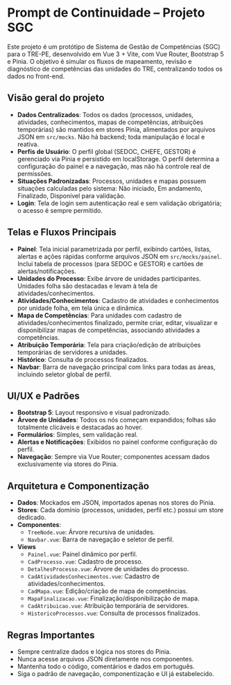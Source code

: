 # Prompt de Continuidade – Projeto SGC

Este projeto é um protótipo de Sistema de Gestão de Competências (SGC) para o TRE-PE, desenvolvido em Vue 3 + Vite, com
Vue Router, Bootstrap 5 e Pinia. O objetivo é simular os fluxos de mapeamento, revisão e diagnóstico de competências das unidades
do TRE, centralizando todos os dados no front-end.

## Visão geral do projeto

- **Dados Centralizados**: Todos os dados (processos, unidades, atividades, conhecimentos, mapas de competências,
  atribuições temporárias) são mantidos em stores Pinia, alimentados por arquivos JSON em `src/mocks`. Não há backend;
  toda manipulação é local e reativa.
- **Perfis de Usuário**: O perfil global (SEDOC, CHEFE, GESTOR) é gerenciado via Pinia e persistido em localStorage. O
  perfil determina a configuração do painel e a navegação, mas não há controle real de permissões.
- **Situações Padronizadas**: Processos, unidades e mapas possuem situações calculadas pelo sistema: Não iniciado, Em
  andamento, Finalizado, Disponível para validação.
- **Login**: Tela de login sem autenticação real e sem validação obrigatória; o acesso é sempre permitido.

## Telas e Fluxos Principais

- **Painel**: Tela inicial parametrizada por perfil, exibindo cartões, listas, alertas e ações rápidas conforme arquivos
  JSON em `src/mocks/painel`. Inclui tabela de processos (para SEDOC e GESTOR) e cartões de alertas/notificações.
- **Unidades do Processo**: Exibe árvore de unidades participantes. Unidades folha são destacadas e levam à tela de
  atividades/conhecimentos.
- **Atividades/Conhecimentos**: Cadastro de atividades e conhecimentos por unidade folha, em tela única e dinâmica.
- **Mapa de Competências**: Para unidades com cadastro de atividades/conhecimentos finalizado, permite criar, editar, visualizar e disponibilizar mapas de
  competências, associando atividades a competências.
- **Atribuição Temporária**: Tela para criação/edição de atribuições temporárias de servidores a unidades.
- **Histórico**: Consulta de processos finalizados.
- **Navbar**: Barra de navegação principal com links para todas as áreas, incluindo seletor global de perfil.

## UI/UX e Padrões

- **Bootstrap 5**: Layout responsivo e visual padronizado.
- **Árvore de Unidades**: Todos os nós começam expandidos; folhas são totalmente clicáveis e destacadas ao hover.
- **Formulários**: Simples, sem validação real.
- **Alertas e Notificações**: Exibidos no painel conforme configuração do perfil.
- **Navegação**: Sempre via Vue Router; componentes acessam dados exclusivamente via stores do Pinia.

## Arquitetura e Componentização

- **Dados**: Mockados em JSON, importados apenas nos stores do Pinia.
- **Stores**: Cada domínio (processos, unidades, perfil etc.) possui um store dedicado.
- **Componentes**:
  - `TreeNode.vue`: Árvore recursiva de unidades.
  - `Navbar.vue`: Barra de navegação e seletor de perfil.
- **Views**
  - `Painel.vue`: Painel dinâmico por perfil.
  - `CadProcesso.vue`: Cadastro de processo.
  - `DetalhesProcesso.vue`: Árvore de unidades do processo.
  - `CadAtividadesConhecimentos.vue`: Cadastro de atividades/conhecimentos.
  - `CadMapa.vue`: Edição/criação de mapa de competências.
  - `MapaFinalizacao.vue`: Finalização/disponibilização de mapa.
  - `CadAtribuicao.vue`: Atribuição temporária de servidores.
  - `HistoricoProcessos.vue`: Consulta de processos finalizados.

## Regras Importantes
- Sempre centralize dados e lógica nos stores do Pinia.
- Nunca acesse arquivos JSON diretamente nos componentes.
- Mantenha todo o código, comentários e dados em português.
- Siga o padrão de navegação, componentização e UI já estabelecido.